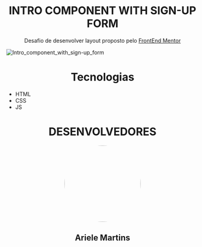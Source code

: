 <h1 align="center">INTRO COMPONENT WITH SIGN-UP FORM </h1>
<p align="center"> Desafio de desenvolver layout proposto pelo <a href="https://www.frontendmentor.io/home" target="_blank">FrontEnd Mentor</a></p>

![Intro_component_with_sign-up_form](https://user-images.githubusercontent.com/83427685/208314906-ea9272ec-3906-424b-bfa8-698b534cc1b1.png)

<h1 align="center">Tecnologias</h1>

- HTML
- CSS
- JS

<h1 align="center">DESENVOLVEDORES</h1>
<div align="center">
    <img style="border-radius: 50%" height="200em" src="https://github.com/ArieleMartins.png">
    <h2 >Ariele Martins</h2>
</div>
